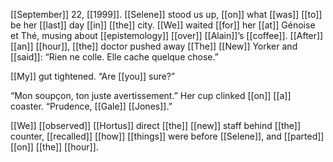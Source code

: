 [[September]] 22, [[1999]]. [[Selene]] stood us up, [[on]] what [[was]] [[to]] be her [[last]] day [[in]] [[the]] city. [[We]] waited [[for]] her [[at]] Génoise et Thé, musing about [[epistemology]] [[over]] [[Alain]]’s [[coffee]]. [[After]] [[an]] [[hour]], [[the]] doctor pushed away [[The]] [[New]] Yorker and [[said]]: “Rien ne colle. Elle cache quelque chose.”

[[My]] gut tightened. “Are [[you]] sure?”

“Mon soupçon, ton juste avertissement.” Her cup clinked [[on]] [[a]] coaster. “Prudence, [[Gale]] [[Jones]].”

[[We]] [[observed]] [[Hortus]] direct [[the]] [[new]] staff behind [[the]] counter, [[recalled]] [[how]] [[things]] were before [[Selene]], and [[parted]] [[on]] [[the]] [[hour]].